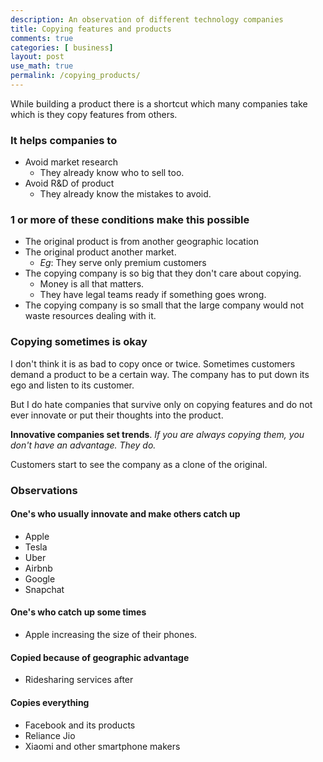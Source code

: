 ```yaml
---
description: An observation of different technology companies
title: Copying features and products
comments: true
categories: [ business]
layout: post
use_math: true
permalink: /copying_products/
---
```


While building a product there is a shortcut which many companies take which is they copy features from others.

### It helps companies to
- Avoid market research
  - They already know who to sell too.
- Avoid R&D of product
  - They already know the mistakes to avoid.

### 1 or more of these conditions make this possible
- The original product is from another geographic location
- The original product another market.
  - *Eg*: They serve only premium customers
- The copying company is so big that they don't care about copying.
  - Money is all that matters.
  - They have legal teams ready if something goes wrong.
- The copying company is so small that the large company would not waste resources dealing with it.

### **Copying sometimes** is okay

I don't think it is as bad to copy once or twice. Sometimes customers demand a product to be a certain way. The company has to put down its ego and listen to its customer.

But I do hate companies that survive only on copying features and do not ever innovate or put their thoughts into the product.

**Innovative companies set trends**. *If you are always copying them, you don't have an advantage. They do.*

Customers start to see the company as a clone of the original.

### **Observations**

#### One's who usually innovate and make others catch up
- Apple
- Tesla
- Uber
- Airbnb
- Google
- Snapchat

#### One's who catch up some times
- Apple increasing the size of their phones.

#### Copied because of geographic advantage
- Ridesharing services after

#### Copies everything
- Facebook and its products
- Reliance Jio
- Xiaomi and other smartphone makers